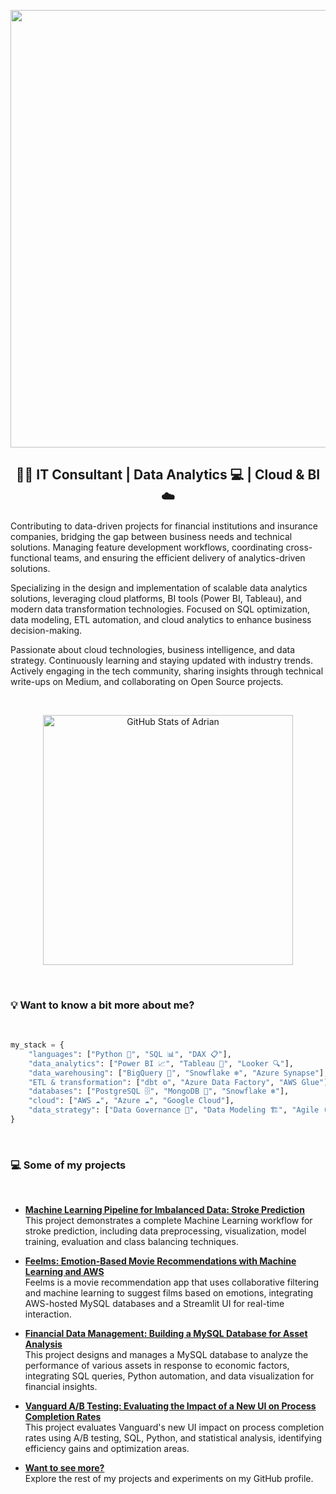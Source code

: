 <p align="center">
    <img src="https://github.com/adrianlardies/adrianlardies/blob/main/hello.svg" width="700px"/>
</p>

<h2 align="center">👋🏻 IT Consultant | Data Analytics 💻 | Cloud & BI ☁️</h2>

<p>
    Contributing to data-driven projects for financial institutions and insurance companies, 
    bridging the gap between business needs and technical solutions. 
    Managing feature development workflows, coordinating cross-functional teams, 
    and ensuring the efficient delivery of analytics-driven solutions.
</p>

<p>
    Specializing in the design and implementation of scalable data analytics solutions, 
    leveraging cloud platforms, BI tools (Power BI, Tableau), and modern data transformation technologies. 
    Focused on SQL optimization, data modeling, ETL automation, and cloud analytics to enhance business decision-making.
</p>

<p>
    Passionate about cloud technologies, business intelligence, and data strategy. 
    Continuously learning and staying updated with industry trends. 
    Actively engaging in the tech community, sharing insights through technical write-ups on Medium, 
    and collaborating on Open Source projects.
</p>

<br>

<p align="center">
    <img width="400px" src="https://github-readme-stats.vercel.app/api?username=adrianlardies&show_icons=true&theme=default" alt="GitHub Stats of Adrian" />
</p>

<br>

### 💡 Want to know a bit more about me?

<br>

```python
my_stack = {
    "languages": ["Python 🐍", "SQL 📊", "DAX 📋"],
    "data_analytics": ["Power BI 📈", "Tableau 🎨", "Looker 🔍"],
    "data_warehousing": ["BigQuery 🚀", "Snowflake ❄️", "Azure Synapse"],
    "ETL & transformation": ["dbt ⚙️", "Azure Data Factory", "AWS Glue"],
    "databases": ["PostgreSQL 🗄️", "MongoDB 🍃", "Snowflake ❄️"],
    "cloud": ["AWS ☁️", "Azure ☁️", "Google Cloud"],
    "data_strategy": ["Data Governance 🔎", "Data Modeling 🏗️", "Agile (Scrum, ITIL)"]
}
```

<br>

### 💻 Some of my projects

<br>

- **[Machine Learning Pipeline for Imbalanced Data: Stroke Prediction](https://github.com/adrianlardies/MachineLearning-project "Machine Learning Project: 🧠 Stroke Prediction")**  
  This project demonstrates a complete Machine Learning workflow for stroke prediction, including data preprocessing, visualization, model training, evaluation and class balancing techniques.

- **[Feelms: Emotion-Based Movie Recommendations with Machine Learning and AWS](https://github.com/adrianlardies/feelms_predict_by_emotion "A movie recommendation app based on user emotions")**  
  Feelms is a movie recommendation app that uses collaborative filtering and machine learning to suggest films based on emotions, integrating AWS-hosted MySQL databases and a Streamlit UI for real-time interaction.

- **[Financial Data Management: Building a MySQL Database for Asset Analysis](https://github.com/adrianlardies/from-data-to-insight "From Data to Insight")**  
  This project designs and manages a MySQL database to analyze the performance of various assets in response to economic factors, integrating SQL queries, Python automation, and data visualization for financial insights.

- **[Vanguard A/B Testing: Evaluating the Impact of a New UI on Process Completion Rates](https://github.com/adrianlardies/vanguard-ab-test "Vanguard A/B Testing")**  
  This project evaluates Vanguard's new UI impact on process completion rates using A/B testing, SQL, Python, and statistical analysis, identifying efficiency gains and optimization areas.

- **[Want to see more?](https://github.com/adrianlardies?tab=repositories "GitHub repository")**  
  Explore the rest of my projects and experiments on my GitHub profile.

<br>
